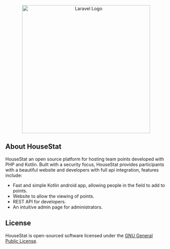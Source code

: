 <p align="center"><a href="https://laravel.com" target="_blank"><img src="https://raw.githubusercontent.com/Jm15itch/HouseStat/main/logo.png" width="400" alt="Laravel Logo"></a></p>

## About HouseStat

HouseStat an open source platform for hosting team points developed with PHP and Kotlin. Built with a security focus, HouseStat provides participants with a beautiful website and developers with full api integration, features include:

- Fast and simple Kotlin android app, allowing people in the field to add to points.
- Website to allow the viewing of points.
- REST API for developers.
- An intuitive admin page for administrators.

## License

HouseStat is open-sourced software licensed under the [GNU General Public License](https://opensource.org/licenses/GPL-3.0).
